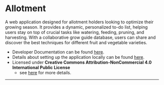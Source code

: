 # Allotment

A web application designed for allotment holders looking to optimize their growing season. It provides a dynamic, personalized to-do list, helping users stay on top of crucial tasks like watering, feeding, pruning, and harvesting. With a collaborative grow guide database, users can share and discover the best techniques for different fruit and vegetable varieties.

- Developer Documentation can be found <a href="https://lewiscm14.github.io/allotment/" target="_blank" rel="noopener noreferrer">here</a>.
- Details about setting up the application locally can be found <a href="https://github.com/LewisCM14/allotment?tab=contributing-ov-file" target="_blank" rel="noopener noreferrer">here</a>.
- Licensed under **Creative Commons Attribution-NonCommercial 4.0 International Public License** 
    - see <a href="https://github.com/LewisCM14/allotment?tab=License-1-ov-file" target="_blank" rel="noopener noreferrer">here</a> for more details.

___